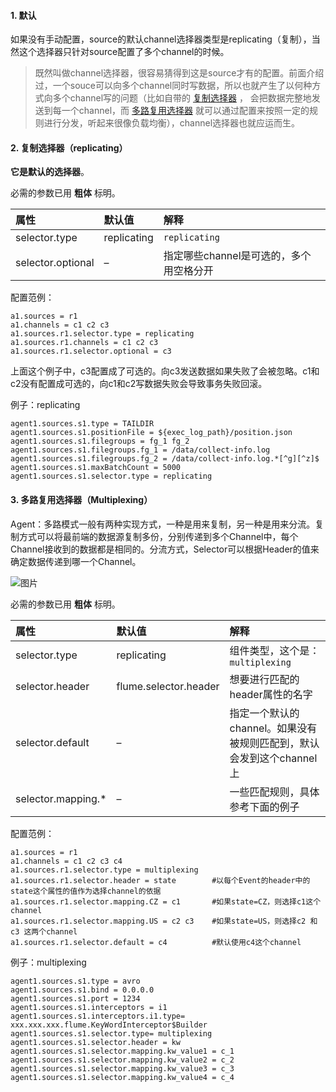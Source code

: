 #### 1. 默认

如果没有手动配置，source的默认channel选择器类型是replicating（复制），当然这个选择器只针对source配置了多个channel的时候。 

> 既然叫做channel选择器，很容易猜得到这是source才有的配置。前面介绍过，一个souce可以向多个channel同时写数据，所以也就产生了以何种方式向多个channel写的问题（比如自带的 [复制选择器](https://flume.liyifeng.org/#id43) ， 会把数据完整地发送到每一个channel，而 [多路复用选择器](https://flume.liyifeng.org/#id44) 就可以通过配置来按照一定的规则进行分发，听起来很像负载均衡），channel选择器也就应运而生。

#### 2. 复制选择器（replicating）

**它是默认的选择器**。

必需的参数已用 **粗体** 标明。

| 属性              | 默认值      | 解释                                    |
| :---------------- | :---------- | :-------------------------------------- |
| selector.type     | replicating | `replicating`                           |
| selector.optional | –           | 指定哪些channel是可选的，多个用空格分开 |

配置范例：

```properties
a1.sources = r1
a1.channels = c1 c2 c3
a1.sources.r1.selector.type = replicating
a1.sources.r1.channels = c1 c2 c3
a1.sources.r1.selector.optional = c3
```

上面这个例子中，c3配置成了可选的。向c3发送数据如果失败了会被忽略。c1和c2没有配置成可选的，向c1和c2写数据失败会导致事务失败回滚。

例子：replicating

```properties
agent1.sources.s1.type = TAILDIR
agent1.sources.s1.positionFile = ${exec_log_path}/position.json
agent1.sources.s1.filegroups = fg_1 fg_2
agent1.sources.s1.filegroups.fg_1 = /data/collect-info.log
agent1.sources.s1.filegroups.fg_2 = /data/collect-info.log.*[^g][^z]$
agent1.sources.s1.maxBatchCount = 5000
agent1.sources.s1.selector.type = replicating
```

#### 3. 多路复用选择器（Multiplexing）

Agent：多路模式一般有两种实现方式，一种是用来复制，另一种是用来分流。复制方式可以将最前端的数据源复制多份，分别传递到多个Channel中，每个Channel接收到的数据都是相同的。分流方式，Selector可以根据Header的值来确定数据传递到哪一个Channel。

![图片](https://static-resource-yang.oss-cn-shenzhen.aliyuncs.com/typora_pic/202304092239854.png)

必需的参数已用 **粗体** 标明。

| 属性               | 默认值                | 解释                                                         |
| :----------------- | :-------------------- | :----------------------------------------------------------- |
| selector.type      | replicating           | 组件类型，这个是： `multiplexing`                            |
| selector.header    | flume.selector.header | 想要进行匹配的header属性的名字                               |
| selector.default   | –                     | 指定一个默认的channel。如果没有被规则匹配到，默认会发到这个channel上 |
| selector.mapping.* | –                     | 一些匹配规则，具体参考下面的例子                             |

配置范例：

```properties
a1.sources = r1
a1.channels = c1 c2 c3 c4
a1.sources.r1.selector.type = multiplexing
a1.sources.r1.selector.header = state        #以每个Event的header中的state这个属性的值作为选择channel的依据
a1.sources.r1.selector.mapping.CZ = c1       #如果state=CZ，则选择c1这个channel
a1.sources.r1.selector.mapping.US = c2 c3    #如果state=US，则选择c2 和 c3 这两个channel
a1.sources.r1.selector.default = c4          #默认使用c4这个channel
```

例子：multiplexing

```properties
agent1.sources.s1.type = avro
agent1.sources.s1.bind = 0.0.0.0
agent1.sources.s1.port = 1234
agent1.sources.s1.interceptors = i1
agent1.sources.s1.interceptors.i1.type= xxx.xxx.xxx.flume.KeyWordInterceptor$Builder
agent1.sources.s1.selector.type= multiplexing
agent1.sources.s1.selector.header = kw
agent1.sources.s1.selector.mapping.kw_value1 = c_1
agent1.sources.s1.selector.mapping.kw_value2 = c_2
agent1.sources.s1.selector.mapping.kw_value3 = c_3
agent1.sources.s1.selector.mapping.kw_value4 = c_4
```
